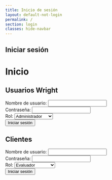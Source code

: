 ```yaml
---
title: Inicio de sesión
layout: default-not-login
permalink: /
section: login
classes: hide-navbar
---
```


## Iniciar sesión

<div class="container">
  <div class="row">
    <div class="col-6">
      <h1>Inicio</h1>
      <h2>Usuarios Wright</h2>
      <form id="wright-form">
        <div class="form-group">
          <label for="wright-username">Nombre de usuario:</label>
          <input type="text" id="wright-username" class="form-control">
        </div>
        <div class="form-group">
          <label for="wright-password">Contraseña:</label>
          <input type="password" id="wright-password" class="form-control">
        </div>
        <div class="form-group mb-4">
          <label for="wright-role">Rol:</label>
          <select id="wright-role" class="form-control">
            <option value="admin">Administrador</option>
            <option value="jefe_proyecto">Jefe de proyecto</option>
            <option value="coach">Coach</option>
          </select>
        </div>
        <button type="submit" class="btn btn-primary">Iniciar sesión</button>
      </form>
    </div>
    <div class="col-6">
      <h2>Clientes</h2>
      <form id="cliente-form">
      <div class="form-group">
          <label for="cliente-username">Nombre de usuario:</label>
          <input type="text" id="cliente-username" class="form-control">
        </div>
        <div class="form-group">
          <label for="cliente-password">Contraseña:</label>
          <input type="password" id="cliente-password" class="form-control">
        </div>
        <div class="form-group mb-4">
          <label for="cliente-role">Rol:</label>
          <select id="cliente-role" class="form-control">
            <option value="cliente_evaluador">Evaluador</option>
            <option value="cliente_sponsor">Cliente</option>
            <option value="cliente_evaluado">Usuario Evaluado</option>
          </select>
        </div>
        <button type="submit" class="btn btn-primary">Iniciar sesión</button>
      </form>
    </div>
  </div>
</div>
